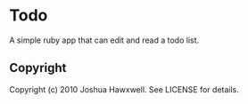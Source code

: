 # Todo

A simple ruby app that can edit and read a todo list.


## Copyright

Copyright (c) 2010 Joshua Hawxwell. See LICENSE for details.
